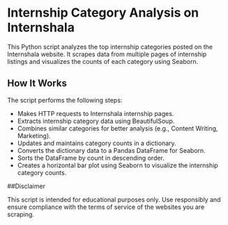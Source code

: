 # Internship Category Analysis on Internshala

This Python script analyzes the top internship categories posted on the Internshala website. It scrapes data from multiple pages of internship listings and visualizes the counts of each category using Seaborn.

## How It Works

The script performs the following steps:

- Makes HTTP requests to Internshala internship pages.
- Extracts internship category data using BeautifulSoup.
- Combines similar categories for better analysis (e.g., Content Writing, Marketing).
- Updates and maintains category counts in a dictionary.
- Converts the dictionary data to a Pandas DataFrame for Seaborn.
- Sorts the DataFrame by count in descending order.
- Creates a horizontal bar plot using Seaborn to visualize the internship category counts.

##Disclaimer

This script is intended for educational purposes only. Use responsibly and ensure compliance with the terms of service of the websites you are scraping.
